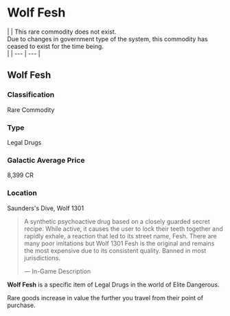 # Wolf Fesh
|  | This rare commodity does not exist.
<br>Due to changes in government type of the system, this commodity has ceased to exist for the time being.<br> |
| --- | --- |

## Wolf Fesh

### Classification

Rare Commodity

### Type

Legal Drugs

### Galactic Average Price

8,399 CR

### Location

Saunders's Dive, Wolf 1301

> 
> 
> A synthetic psychoactive drug based on a closely guarded secret recipe. While active, it causes the user to lock their teeth together and rapidly exhale, a reaction that led to its street name, Fesh. There are many poor imitations but Wolf 1301 Fesh is the original and remains the most expensive due to its consistent quality. Banned in most jurisdictions.
> 
> 
> — In-Game Description
> 

**Wolf Fesh** is a specific item of Legal Drugs in the world of Elite Dangerous.

Rare goods increase in value the further you travel from their point of purchase.